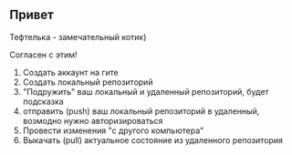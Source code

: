 ## Привет

Тефтелька - замечательный котик)

Согласен с этим!

1. Создать аккаунт на гите
2. Создать локальный репозиторий
3. "Подружить" ваш локальный и удаленный репозиторий, будет подсказка
4. отправить (push) ваш локальный репозиторий в удаленный, возмодно нужно авторизироваться
5. Провести изменения "с другого компьютера"
6. Выкачать (pull) актуальное состояние из удаленного репозитория

